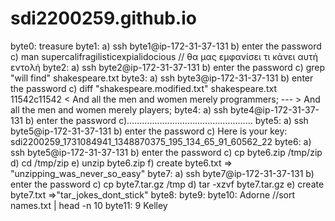 # sdi2200259.github.io
byte0: treasure
byte1: a) ssh byte1@ip-172-31-37-131
       b) enter the password
       c) man supercalifragilisticexpialidocious // θα μας εμφανίσει τι κάνει αυτή εντολή
byte2: a) ssh byte2@ip-172-31-37-131
       b) enter the password
       c) grep "will find" shakespeare.txt
byte3: a) ssh byte3@ip-172-31-37-131
       b) enter the password
       c) diff "shakespeare.modified.txt" shakespeare.txt
          11542c11542
      <     And all the men and women merely programmers;
      ---
      >     And all the men and women merely players;
byte4: a) ssh byte4@ip-172-31-37-131
       b) enter the password
       c)..................................................
byte5: a) ssh byte5@ip-172-31-37-131
       b) enter the password 
       c) Here is your key: sdi2200259_1731084941_1348870375_195_134_65_91_60562_22
byte6: a) ssh byte5@ip-172-31-37-131
       b) enter the password
       c) cp byte6.zip /tmp/zip
       d) cd /tmp/zip
       e) unzip byte6.zip
       f) create byte6.txt => "unzipping_was_never_so_easy"
byte7: a) ssh byte7@ip-172-31-37-131
       b) enter the password
       c) cp byte7.tar.gz /tmp
       d) tar -xzvf byte7.tar.gz
       e) create byte7.txt =>"tar_jokes_dont_stick"
byte8:
byte9:
byte10: Adorne //sort names.txt | head -n 10
byte11: 9 Kelley 
